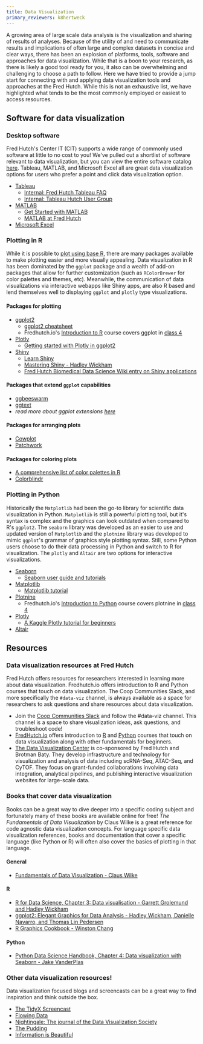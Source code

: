 ```yaml
---
title: Data Visualization
primary_reviewers: k8hertweck
---
```


A growing area of large scale data analysis is the visualization and sharing of results of analyses.  Because of the utility of and need to communicate results and implications of often large and complex datasets in concise and clear ways, there has been an explosion of platforms, tools, software and approaches for data visualization.  While that is a boon to your research, as there is likely a good tool ready for you, it also can be overwhelming and challenging to choose a path to follow.  Here we have tried to provide a jump start for connecting with and applying data visualization tools and approaches at the Fred Hutch.  While this is not an exhaustive list, we have highlighted what tends to be the most commonly employed or easiest to access resources.

## Software for data visualization

### Desktop software

Fred Hutch's Center IT (CIT) supports a wide range of commonly used software at little to no cost to you! We've pulled out a shortlist of software relevant to data visualization, but you can view the entire software catalog [here](https://centernet.fredhutch.org/cn/u/center-it/software.html). Tableau, MATLAB, and Microsoft Excel all are great data visualization options for users who prefer a point and click data visualization option.

- [Tableau](https://www.tableau.com/)
  - [Internal: Fred Hutch Tableau FAQ](https://centernet.fredhutch.org/cn/u/tableau/faq.html)
  - [Internal: Tableau Hutch User Group](https://centernet.fredhutch.org/cn/u/tableau.html)
- [MATLAB](https://www.mathworks.com/products/matlab.html)
  - [Get Started with MATLAB](https://www.mathworks.com/help/matlab/getting-started-with-matlab.html)
  - [MATLAB at Fred Hutch](https://sharedresources.fredhutch.org/libresources/matlab)
- [Microsoft Excel](https://www.microsoft.com/en-us/microsoft-365/excel)

### Plotting in R

While it is possible to [plot using base R](https://bookdown.org/rdpeng/exdata/the-base-plotting-system-1.html), there are many packages available to make plotting easier and more visually appealing. Data visualization in R has been dominated by the `ggplot` package and a wealth of add-on packages that allow for further customization (such as `RColorBrewer` for color palettes and themes, etc). Meanwhile, the communication of data visualizations via interactive webapps like Shiny apps, are also R based and lend themselves well to displaying `ggplot` and `plotly` type visualizations.   

#### Packages for plotting
- [ggplot2](https://ggplot2.tidyverse.org/)
  - [ggplot2 cheatsheet](https://rstudio.com/wp-content/uploads/2015/03/ggplot2-cheatsheet.pdf)
  - Fredhutch.io's [Introduction to R](https://github.com/fredhutchio/r_intro) course covers ggplot in [class 4](https://github.com/fredhutchio/r_intro/blob/master/class4.md)
- [Plotly](https://plotly-r.com/)
  - [Getting started with Plotly in ggplot2](https://plotly.com/ggplot2/getting-started/)
- [Shiny](https://shiny.rstudio.com/)
  - [Learn Shiny](https://shiny.rstudio.com/tutorial/)
  - [Mastering Shiny - Hadley Wickham](https://mastering-shiny.org/)
  - [Fred Hutch Biomedical Data Science Wiki entry on Shiny applications](https://sciwiki.fredhutch.org/compdemos/shiny/)

#### Packages that extend `ggplot` capabilities
- [ggbeeswarm](https://github.com/eclarke/ggbeeswarm)
- [ggtext](https://wilkelab.org/ggtext/)
- _read more about ggplot extensions [here](https://exts.ggplot2.tidyverse.org/)_

#### Packages for arranging plots
- [Cowplot](https://wilkelab.org/cowplot/articles/plot_grid.html)
- [Patchwork](https://patchwork.data-imaginist.com/)

#### Packages for coloring plots
- [A comprehensive list of color palettes in R](https://github.com/EmilHvitfeldt/r-color-palettes)
- [Colorblindr](https://github.com/clauswilke/colorblindr)

### Plotting in Python

Historically the `Matplotlib` had been the go-to library for scientific data visualization in Python. `Matplotlib` is still a powerful plotting tool, but it's syntax is complex and the graphics can look outdated when compared to R's `ggplot2`. The `seaborn` library was developed as an easier to use and updated version of `Matplotlib` and the `plotnine` library was developed to mimic `ggplot`'s grammar of graphics style plotting syntax. Still, some Python users choose to do their data processing in Python and switch to R for visualization. The `plotly` and `Altair` are two options for interactive visualizations.

- [Seaborn](https://seaborn.pydata.org/index.html)
  - [Seaborn user guide and tutorials](https://seaborn.pydata.org/tutorial.html)
- [Matplotlib](https://matplotlib.org/index.html)
  - [Matplotlib tutorial](https://nbviewer.jupyter.org/github/jrjohansson/scientific-python-lectures/blob/master/Lecture-4-Matplotlib.ipynb)
- [Plotnine](https://plotnine.readthedocs.io/en/stable/)
  - Fredhutch.io's [Introduction to Python](https://github.com/fredhutchio/python_intro) course covers plotnine in [class 4](https://nbviewer.jupyter.org/github/fredhutchio/python_intro/blob/master/class4.ipynb)
- [Plotly](https://plotly.com/python/)
  - [A Kaggle Plotly tutorial for beginners](https://www.kaggle.com/kanncaa1/plotly-tutorial-for-beginners/notebook)
- [Altair](https://altair-viz.github.io/)

## Resources

### Data visualization resources at Fred Hutch

Fred Hutch offers resources for researchers interested in learning more about data visualization. Fredhutch.io offers introduction to R and Python courses that touch on data visualization. The Coop Communities Slack, and more specifically the `#data-viz` channel, is always available as a space for researchers to ask questions and share resources about data visualization. 

- Join the [Coop Communities Slack](https://fhbig.slack.com/) and follow the #data-viz channel. This channel is a space to share visualization ideas, ask questions, and troubleshoot code!
- [FredHutch.io](http://www.fredhutch.io/) offers introduction to [R](https://www.fredhutch.io/resources/#introduction-to-r) and [Python](https://www.fredhutch.io/resources/#introduction-to-python) courses that touch on data visualization along with other fundamentals for beginners.
- [The Data Visualization Center](https://viz.fredhutch.org/) is co-sponsored by Fred Hutch and Brotman Baty. They develop infrastructure and technology for visualization and analysis of data including scRNA-Seq, ATAC-Seq, and CyTOF. They focus on grant-funded collaborations involving data integration, analytical pipelines, and publishing interactive visualization websites for large-scale data.

### Books that cover data visualization

Books can be a great way to dive deeper into a specific coding subject and fortunately many of these books are available online for free! _The Fundamentals of Data Visualization_ by Claus Wilke is a great reference for code agnostic data visualization concepts. For language specific data visualization references, books and documentation that cover a specific language (like Python or R) will often also cover the basics of plotting in that language.

#### General
- [Fundamentals of Data Visualization - Claus Wilke](https://serialmentor.com/dataviz/index.html)

#### R
- [R for Data Science, Chapter 3: Data visualisation - Garrett Grolemund and Hadley Wickham](https://r4ds.had.co.nz/data-visualisation.html)
- [ggplot2: Elegant Graphics for Data Analysis - Hadley Wickham, Danielle Navarro, and Thomas Lin Pedersen](https://ggplot2-book.org/)
- [R Graphics Cookbook - Winston Chang](https://r-graphics.org/index.html)

#### Python
- [Python Data Science Handbook, Chapter 4: Data visualization with Seaborn - Jake VanderPlas](https://jakevdp.github.io/PythonDataScienceHandbook/04.14-visualization-with-seaborn.html)

### Other data visualization resources!

Data visualization focused blogs and screencasts can be a great way to find inspiration and think outside the box.

- [The TidyX Screencast](https://www.youtube.com/c/TidyX_screencast/featured)
- [Flowing Data](https://flowingdata.com/)
- [Nightingale: The journal of the Data Visualization Society](https://medium.com/nightingale)
- [The Pudding](https://pudding.cool/)
- [Information is Beautiful](https://informationisbeautiful.net/)
